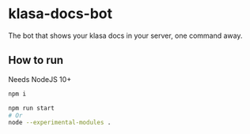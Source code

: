 # klasa-docs-bot

The bot that shows your klasa docs in your server, one command away.

## How to run

Needs NodeJS 10+

```bash
npm i
```

```bash
npm run start
# Or
node --experimental-modules .
```
